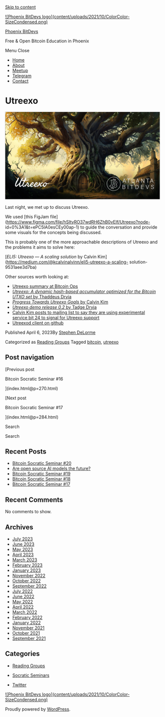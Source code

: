 [Skip to content](index.html@p=277.html#content)

[![Phoenix BitDevs logo](content/uploads/2021/10/ColorColor-
SizeCondensed.png)](index.html)

[Phoenix BitDevs](index.html)

Free & Open Bitcoin Education in Phoenix

Menu  Close

  * [Home](index.html)
  * [About](index.html@p=6.html)
  * [Meetup](https://www.meetup.com/azbitcoin)
  * [Telegram](index.html@p=62.html)
  * [Contact](index.html@p=7.html)

# Utreexo

![](content/uploads/2023/04/ATLBitDevs_Utreexo-1568x882.jpg)

Last night, we met up to discuss Utreexo.

We used [this FigJam
file](https://www.figma.com/file/hSItyRO37wdRH6ZhB0vEIf/Utreexo?node-
id=0%3A1&t=ePC5lA0esCEy00ap-1) to guide the conversation and provide some
visuals for the concepts being discussed.

This is probably one of the more approachable descriptions of Utreexo and the
problems it aims to solve here:

[_ELI5: Utreexo — A scaling solution_ by Calvin
Kim](https://medium.com/@kcalvinalvinn/eli5-utreexo-a-scaling-
solution-9531aee3d7ba)

Other sources worth looking at:

  * [Utreexo summary at Bitcoin Ops](https://bitcoinops.org/en/topics/utreexo/)
  * [ _Utreexo: A dynamic hash-based accumulator optimized for the Bitcoin UTXO set_ by Thaddeus Dryja](https://eprint.iacr.org/2019/611.pdf)
  * [ _Progress Towards Utreexo Goals_ by Calvin Kim](https://blog.bitmex.com/progress-towards-utreexo-goals/)
  * [ _Utreexo demo release 0.2_ by Tadge Dryja](https://medium.com/mit-media-lab-digital-currency-initiative/utreexo-demo-release-0-2-ac40a1223a38)
  * [Calvin Kim posts to mailing list to say they are using experimental service bit 24 to signal for Utreexo support](https://lists.linuxfoundation.org/pipermail/bitcoin-dev/2023-March/021515.html)
  * [Utreexod client on github](https://github.com/utreexo/utreexod)

Published April 6, 2023By [Stephen DeLorme](author/stephen/index.html)

Categorized as [Reading Groups](category/reading-groups/index.html) Tagged
[bitcoin](tag/bitcoin/index.html), [utreexo](tag/utreexo/index.html)

## Post navigation

[Previous post

Bitcoin Socratic Seminar #16

](index.html@p=270.html)

[Next post

Bitcoin Socratic Seminar #17

](index.html@p=284.html)

Search

Search

## Recent Posts

  * [Bitcoin Socratic Seminar #20](index.html@p=316.html)
  * [Are open source AI models the future?](index.html@p=308.html)
  * [Bitcoin Socratic Seminar #19](index.html@p=300.html)
  * [Bitcoin Socratic Seminar #18](index.html@p=293.html)
  * [Bitcoin Socratic Seminar #17](index.html@p=284.html)

## Recent Comments

No comments to show.

## Archives

  * [July 2023](2023/07/index.html)
  * [June 2023](2023/06/index.html)
  * [May 2023](2023/05/index.html)
  * [April 2023](2023/04/index.html)
  * [March 2023](2023/03/index.html)
  * [February 2023](2023/02/index.html)
  * [January 2023](2023/01/index.html)
  * [November 2022](2022/11/index.html)
  * [October 2022](2022/10/index.html)
  * [September 2022](2022/09/index.html)
  * [July 2022](2022/07/index.html)
  * [June 2022](2022/06/index.html)
  * [May 2022](2022/05/index.html)
  * [April 2022](2022/04/index.html)
  * [March 2022](2022/03/index.html)
  * [February 2022](2022/02/index.html)
  * [January 2022](2022/01/index.html)
  * [November 2021](2021/11/index.html)
  * [October 2021](2021/10/index.html)
  * [September 2021](2021/09/index.html)

## Categories

  * [Reading Groups](category/reading-groups/index.html)
  * [Socratic Seminars](category/socratic-seminars/index.html)

  * [Twitter](https://twitter.com/Phoenixbitdevs)

[![Phoenix BitDevs logo](content/uploads/2021/10/ColorColor-
SizeCondensed.png)](index.html)

Proudly powered by [WordPress](https://wordpress.org/).

